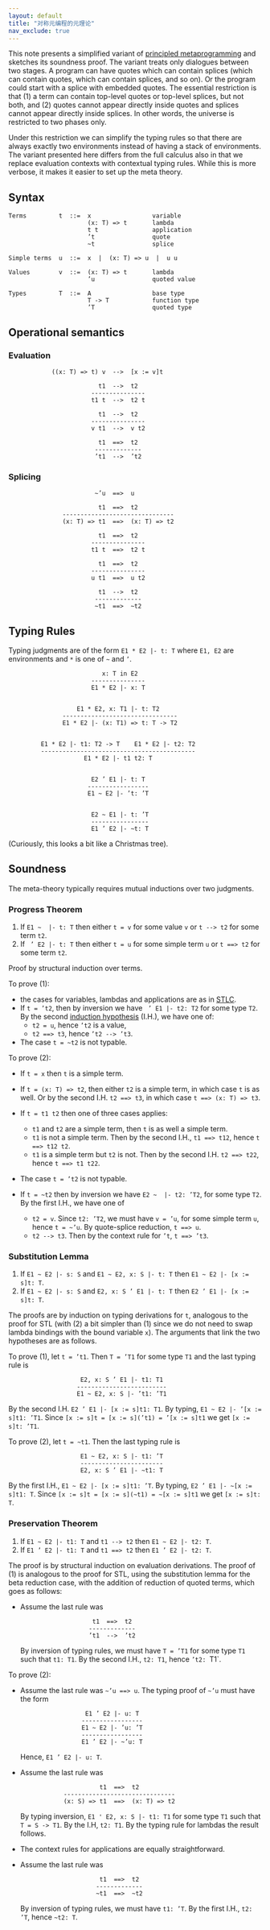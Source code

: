 ```yaml
---
layout: default
title: "对称元编程的元理论"
nav_exclude: true
---
```


This note presents a simplified variant of
[principled metaprogramming](./macros.md)
and sketches its soundness proof. The variant treats only dialogues
between two stages. A program can have quotes which can contain
splices (which can contain quotes, which can contain splices, and so
on). Or the program could start with a splice with embedded
quotes. The essential restriction is that (1) a term can contain top-level
quotes or top-level splices, but not both, and (2) quotes cannot appear
directly inside quotes and splices cannot appear directly inside
splices. In other words, the universe is restricted to two phases
only.

Under this restriction we can simplify the typing rules so that there are
always exactly two environments instead of having a stack of environments.
The variant presented here differs from the full calculus also in that we
replace evaluation contexts with contextual typing rules. While this
is more verbose, it makes it easier to set up the meta theory.

## Syntax
```
Terms         t  ::=  x                 variable
                      (x: T) => t       lambda
                      t t               application
                      ’t                quote
                      ~t                splice

Simple terms  u  ::=  x  |  (x: T) => u  |  u u

Values        v  ::=  (x: T) => t       lambda
                      ’u                quoted value

Types         T  ::=  A                 base type
                      T -> T            function type
                      ’T                quoted type
```
## Operational semantics

### Evaluation
```
            ((x: T) => t) v  -->  [x := v]t

                         t1  -->  t2
                       ---------------
                       t1 t  -->  t2 t

                         t1  -->  t2
                       ---------------
                       v t1  -->  v t2

                         t1  ==>  t2
                        -------------
                        ’t1  -->  ’t2
```

### Splicing
```
                        ~’u  ==>  u

                         t1  ==>  t2
               -------------------------------
               (x: T) => t1  ==>  (x: T) => t2

                         t1  ==>  t2
                       ---------------
                       t1 t  ==>  t2 t

                         t1  ==>  t2
                       ---------------
                       u t1  ==>  u t2

                         t1  -->  t2
                        -------------
                        ~t1  ==>  ~t2

```
## Typing Rules

Typing judgments are of the form  `E1 * E2 |- t: T` where `E1, E2` are environments and
`*` is one of `~` and `’`.
```
                          x: T in E2
                       ---------------
                       E1 * E2 |- x: T


                   E1 * E2, x: T1 |- t: T2
               --------------------------------
               E1 * E2 |- (x: T1) => t: T -> T2


         E1 * E2 |- t1: T2 -> T    E1 * E2 |- t2: T2
         -------------------------------------------
                     E1 * E2 |- t1 t2: T


                       E2 ’ E1 |- t: T
                      -----------------
                      E1 ~ E2 |- ’t: ’T


                       E2 ~ E1 |- t: ’T
                       ----------------
                       E1 ’ E2 |- ~t: T
```

(Curiously, this looks a bit like a Christmas tree).

## Soundness

The meta-theory typically requires mutual inductions over two judgments.

### Progress Theorem

 1. If `E1 ~  |- t: T` then either `t = v` for some value `v` or `t --> t2` for some term `t2`.
 2. If ` ’ E2 |- t: T` then either `t = u` for some simple term `u` or `t ==> t2` for some term `t2`.

Proof by structural induction over terms.

To prove (1):

 - the cases for variables, lambdas and applications are as in [STLC](https://en.wikipedia.org/wiki/Simply_typed_lambda_calculus).
 - If `t = ’t2`, then by inversion we have ` ’ E1 |- t2: T2` for some type `T2`.
   By the second [induction hypothesis](https://en.wikipedia.org/wiki/Mathematical_induction) (I.H.), we have one of:
   - `t2 = u`, hence `’t2` is a value,
   - `t2 ==> t3`, hence `’t2 --> ’t3`.
 - The case `t = ~t2` is not typable.

To prove (2):

 - If `t = x` then `t` is a simple term.
 - If `t = (x: T) => t2`, then either `t2` is a simple term, in which case `t` is as well.
   Or by the second I.H. `t2 ==> t3`, in which case `t ==> (x: T) => t3`.
 - If `t = t1 t2` then one of three cases applies:

   - `t1` and `t2` are a simple term, then `t` is as well a simple term.
   - `t1` is not a simple term. Then by the second I.H., `t1 ==> t12`, hence `t ==> t12 t2`.
   - `t1` is a simple term but `t2` is not. Then by the second I.H. `t2 ==> t22`, hence `t ==> t1 t22`.

 - The case `t = ’t2` is not typable.
 - If `t = ~t2` then by inversion we have `E2 ~  |- t2: ’T2`, for some type `T2`.
   By the first I.H., we have one of

   - `t2 = v`. Since `t2: ’T2`, we must have `v = ’u`, for some simple term `u`, hence `t = ~’u`.
     By quote-splice reduction, `t ==> u`.
   - `t2 --> t3`. Then by the context rule for `’t`, `t ==> ’t3`.


### Substitution Lemma

 1. If `E1 ~ E2 |- s: S` and `E1 ~ E2, x: S |- t: T` then `E1 ~ E2 |- [x := s]t: T`.
 2. If `E1 ~ E2 |- s: S` and `E2, x: S ’ E1 |- t: T` then `E2 ’ E1 |- [x := s]t: T`.

The proofs are by induction on typing derivations for `t`, analogous
to the proof for STL (with (2) a bit simpler than (1) since we do not
need to swap lambda bindings with the bound variable `x`). The
arguments that link the two hypotheses are as follows.

To prove (1), let `t = ’t1`. Then `T = ’T1` for some type `T1` and the last typing rule is
```
                    E2, x: S ’ E1 |- t1: T1
                   -------------------------
                   E1 ~ E2, x: S |- ’t1: ’T1
```
By the second I.H. `E2 ’ E1 |- [x := s]t1: T1`.  By typing, `E1 ~ E2 |- ’[x := s]t1: ’T1`.
Since `[x := s]t = [x := s](’t1) = ’[x := s]t1` we get `[x := s]t: ’T1`.

To prove (2), let `t = ~t1`. Then the last typing rule is
```
                    E1 ~ E2, x: S |- t1: ’T
                    -----------------------
                    E2, x: S ’ E1 |- ~t1: T
```
By the first I.H., `E1 ~ E2 |- [x := s]t1: ’T`. By typing, `E2 ’ E1 |- ~[x := s]t1: T`.
Since `[x := s]t = [x := s](~t1) = ~[x := s]t1` we get `[x := s]t: T`.


### Preservation Theorem

 1. If `E1 ~ E2 |- t1: T` and `t1 --> t2` then `E1 ~ E2 |- t2: T`.
 2. If `E1 ’ E2 |- t1: T` and `t1 ==> t2` then `E1 ’ E2 |- t2: T`.

The proof is by structural induction on evaluation derivations. The proof of (1) is analogous
to the proof for STL, using the substitution lemma for the beta reduction case, with the addition of reduction of quoted terms, which goes as follows:

 - Assume the last rule was
   ```
                       t1  ==>  t2
                      -------------
                      ’t1  -->  ’t2
   ```
   By inversion of typing rules, we must have `T = ’T1` for some type `T1` such that `t1: T1`.
   By the second I.H., `t2: T1`, hence `’t2: `T1`.


To prove (2):

 - Assume the last rule was `~’u ==> u`. The typing proof of `~’u` must have the form

    ```
                      E1 ’ E2 |- u: T
                     -----------------
                     E1 ~ E2 |- ’u: ’T
                     -----------------
                     E1 ’ E2 |- ~’u: T
    ```
    Hence, `E1 ’ E2 |- u: T`.

 - Assume the last rule was
   ```
                         t1  ==>  t2
               -------------------------------
               (x: S) => t1  ==>  (x: T) => t2
   ```
   By typing inversion, `E1 ' E2, x: S |- t1: T1` for some type `T1` such that `T = S -> T1`.
   By the I.H, `t2: T1`. By the typing rule for lambdas the result follows.

 - The context rules for applications are equally straightforward.

 - Assume the last rule was
   ```
                         t1  ==>  t2
                        -------------
                        ~t1  ==>  ~t2
   ```
   By inversion of typing rules, we must have `t1: ’T`.
   By the first I.H., `t2: ’T`, hence `~t2: T`.
